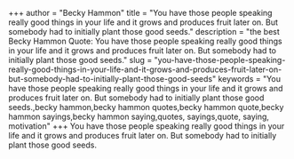+++
author = "Becky Hammon"
title = "You have those people speaking really good things in your life and it grows and produces fruit later on. But somebody had to initially plant those good seeds."
description = "the best Becky Hammon Quote: You have those people speaking really good things in your life and it grows and produces fruit later on. But somebody had to initially plant those good seeds."
slug = "you-have-those-people-speaking-really-good-things-in-your-life-and-it-grows-and-produces-fruit-later-on-but-somebody-had-to-initially-plant-those-good-seeds"
keywords = "You have those people speaking really good things in your life and it grows and produces fruit later on. But somebody had to initially plant those good seeds.,becky hammon,becky hammon quotes,becky hammon quote,becky hammon sayings,becky hammon saying,quotes, sayings,quote, saying, motivation"
+++
You have those people speaking really good things in your life and it grows and produces fruit later on. But somebody had to initially plant those good seeds.
